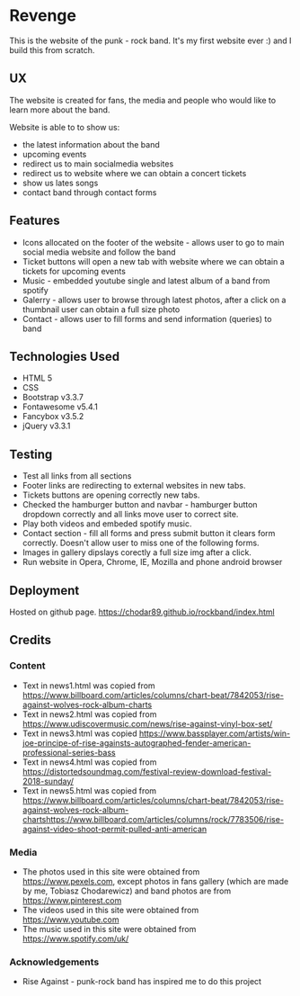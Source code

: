 # Revenge

This is the website of the punk - rock band.
It's my first website ever :) and I build this from scratch. 

## UX

The website is created for fans, the media and people who would like to learn more about the band.

Website is able to to show us:

- the latest information about the band
- upcoming events
- redirect us to main socialmedia websites
- redirect us to website where we can obtain a concert tickets
- show us lates songs
- contact band through contact forms


## Features

- Icons allocated on the footer of the website - allows user to go to main social media website and follow the band
- Ticket buttons will open a new tab with website where we can obtain a tickets for upcoming events
- Music - embedded youtube single and latest album of a band from spotify
- Galerry - allows user to browse through latest photos, after a click on a thumbnail user can obtain a full size photo
- Contact - allows user to fill forms and send information (queries) to band


## Technologies Used


- HTML 5
- CSS
- Bootstrap v3.3.7
- Fontawesome v5.4.1
- Fancybox v3.5.2
- jQuery v3.3.1


## Testing

- Test all links from all sections
- Footer links are redirecting to external websites in new tabs. 
- Tickets buttons are opening correctly new tabs. 
- Checked the hamburger button and navbar - hamburger button dropdown correctly and all links move user to correct site. 
- Play both videos and embeded spotify music. 
- Contact section - fill all forms and press submit button it clears form correctly. Doesn't allow user to miss one of the following forms.
- Images in gallery dipslays corectly a full size img after a click.
- Run website in Opera, Chrome, IE, Mozilla and phone android browser


## Deployment

Hosted on github page.
https://chodar89.github.io/rockband/index.html

## Credits

### Content


- Text in news1.html was copied from https://www.billboard.com/articles/columns/chart-beat/7842053/rise-against-wolves-rock-album-charts
- Text in news2.html was copied from https://www.udiscovermusic.com/news/rise-against-vinyl-box-set/
- Text in news3.html was copied https://www.bassplayer.com/artists/win-joe-principe-of-rise-againsts-autographed-fender-american-professional-series-bass
- Text in news4.html was copied from https://distortedsoundmag.com/festival-review-download-festival-2018-sunday/
- Text in news5.html was copied from https://www.billboard.com/articles/columns/chart-beat/7842053/rise-against-wolves-rock-album-chartshttps://www.billboard.com/articles/columns/rock/7783506/rise-against-video-shoot-permit-pulled-anti-american


### Media

- The photos used in this site were obtained from https://www.pexels.com, except photos in fans gallery (which are made by me, Tobiasz Chodarewicz) and band photos are from https://www.pinterest.com
- The videos used in this site were obtained from https://www.youtube.com
- The music used in this site were obtained from https://www.spotify.com/uk/

### Acknowledgements

- Rise Against - punk-rock band has inspired me to do this project
